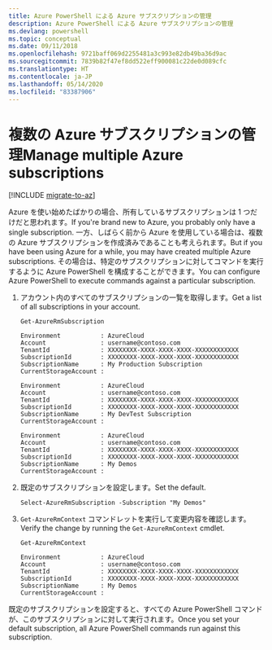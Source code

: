 ```yaml
---
title: Azure PowerShell による Azure サブスクリプションの管理
description: Azure PowerShell による Azure サブスクリプションの管理
ms.devlang: powershell
ms.topic: conceptual
ms.date: 09/11/2018
ms.openlocfilehash: 9721baff069d2255481a3c993e82db49ba36d9ac
ms.sourcegitcommit: 7839b82f47ef8dd522eff900081c22de0d089cfc
ms.translationtype: HT
ms.contentlocale: ja-JP
ms.lasthandoff: 05/14/2020
ms.locfileid: "83387906"
---
```

# <a name="manage-multiple-azure-subscriptions"></a><span data-ttu-id="67d36-103">複数の Azure サブスクリプションの管理</span><span class="sxs-lookup"><span data-stu-id="67d36-103">Manage multiple Azure subscriptions</span></span>

[!INCLUDE [migrate-to-az](../includes/migrate-to-az.md)]

<span data-ttu-id="67d36-104">Azure を使い始めたばかりの場合、所有しているサブスクリプションは 1 つだけだと思われます。</span><span class="sxs-lookup"><span data-stu-id="67d36-104">If you're brand new to Azure, you probably only have a single subscription.</span></span> <span data-ttu-id="67d36-105">一方、しばらく前から Azure を使用している場合は、複数の Azure サブスクリプションを作成済みであることも考えられます。</span><span class="sxs-lookup"><span data-stu-id="67d36-105">But if you have been using Azure for a while, you may have created multiple Azure subscriptions.</span></span> <span data-ttu-id="67d36-106">その場合は、特定のサブスクリプションに対してコマンドを実行するように Azure PowerShell を構成することができます。</span><span class="sxs-lookup"><span data-stu-id="67d36-106">You can configure Azure PowerShell to execute commands against a particular subscription.</span></span>

1. <span data-ttu-id="67d36-107">アカウント内のすべてのサブスクリプションの一覧を取得します。</span><span class="sxs-lookup"><span data-stu-id="67d36-107">Get a list of all subscriptions in your account.</span></span>

    ```azurepowershell-interactive
    Get-AzureRmSubscription
    ```

    ```output
    Environment           : AzureCloud
    Account               : username@contoso.com
    TenantId              : XXXXXXXX-XXXX-XXXX-XXXX-XXXXXXXXXXXX
    SubscriptionId        : XXXXXXXX-XXXX-XXXX-XXXX-XXXXXXXXXXXX
    SubscriptionName      : My Production Subscription
    CurrentStorageAccount :

    Environment           : AzureCloud
    Account               : username@contoso.com
    TenantId              : XXXXXXXX-XXXX-XXXX-XXXX-XXXXXXXXXXXX
    SubscriptionId        : XXXXXXXX-XXXX-XXXX-XXXX-XXXXXXXXXXXX
    SubscriptionName      : My DevTest Subscription
    CurrentStorageAccount :

    Environment           : AzureCloud
    Account               : username@contoso.com
    TenantId              : XXXXXXXX-XXXX-XXXX-XXXX-XXXXXXXXXXXX
    SubscriptionId        : XXXXXXXX-XXXX-XXXX-XXXX-XXXXXXXXXXXX
    SubscriptionName      : My Demos
    CurrentStorageAccount :
    ```

2. <span data-ttu-id="67d36-108">既定のサブスクリプションを設定します。</span><span class="sxs-lookup"><span data-stu-id="67d36-108">Set the default.</span></span>

    ```azurepowershell-interactive
    Select-AzureRmSubscription -Subscription "My Demos"
    ```

3. <span data-ttu-id="67d36-109">`Get-AzureRmContext` コマンドレットを実行して変更内容を確認します。</span><span class="sxs-lookup"><span data-stu-id="67d36-109">Verify the change by running the `Get-AzureRmContext` cmdlet.</span></span>

    ```azurepowershell-interactive
    Get-AzureRmContext
    ```

    ```output
    Environment           : AzureCloud
    Account               : username@contoso.com
    TenantId              : XXXXXXXX-XXXX-XXXX-XXXX-XXXXXXXXXXXX
    SubscriptionId        : XXXXXXXX-XXXX-XXXX-XXXX-XXXXXXXXXXXX
    SubscriptionName      : My Demos
    CurrentStorageAccount :
    ```

<span data-ttu-id="67d36-110">既定のサブスクリプションを設定すると、すべての Azure PowerShell コマンドが、このサブスクリプションに対して実行されます。</span><span class="sxs-lookup"><span data-stu-id="67d36-110">Once you set your default subscription, all Azure PowerShell commands run against this subscription.</span></span>
